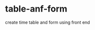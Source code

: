 # table-anf-form
create time table and form using front end
<!DOCTYPE html>
<html lang="en">
<head>
    <meta charset="UTF-8">
    <meta http-equiv="X-UA-Compatible" content="IE=edge">
    <meta name="viewport" content="width=device-width, initial-scale=1.0">
    <title> School Time Table</title>
    <style>
        table{
            padding:4px;
        }
        tr, td, th {
            border: 2px inset grey;
           
        }
        
        
    </style>
</head>
<body>
    <h2>This is Time Table</h2>
    <table border="4" cellspacing="7" cellpadding="6" bgcolor="#eeeeee">
        <tr>
            <th bo>Days / Periods </th>
            <th>1 </th>
            <th>2 </th>
            <th>3 </th>
            <th> </th>
            <th>4 </th>
            <th>5 </th>
            <th>6 </th>
        </tr>
        <tr>
            <td>Mon</td>
            <td>Science </td>
            <td>English </td>
            <td>Hindi </td>
            <td rowspan="6"  ><div style="writing-mode: vertical-rl; text-orientation: upright;"> BREAK </div></td>
            <td>Maths </td>
            <td>Games </td>
            <td>Moral Science </td>
        </tr>
        <tr>
            <td>Tue</td>
            <td>Science </td>
            <td>English </td>
            <td>Hindi </td>
           
            <td>Maths </td>
            <td>Games </td>
            <td>Moral Science </td>
        </tr>
        <tr>
            <td>Wed</td>
            <td>Science </td>
            <td>English </td>
            <td rowspan="3">Hindi </td>
            
            <td>Maths </td>
            <td>Games </td>
            <td>Moral Science </td>
        </tr>
        <tr>
            <td>thu</td>
            <td>Science </td>
            <td>English </td>
            
            
            <td>Maths </td>
            <td>Games </td>
            <td>Moral Science </td>
        </tr>
        <tr>
            <td>Fri</td>
            <td>Science </td>
            <td>English </td>
            
        
            <td>Maths </td>
            <td>Games </td>
            <td>Moral Science </td>
        </tr>
        <tr>
            <td>Sat</td>
            <td>Science </td>
            <td>English </td>
            <td>Hindi </td>
         
            <td colspan="3">Maths </td>
            
        </tr>
        <tr colspan="8">
            <th colspan="8"  align="center">This is Class VIII</th>
        </tr>

    </table>
</body>
</html>
